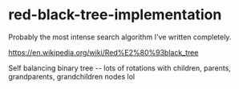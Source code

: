 # red-black-tree-implementation

Probably the most intense search algorithm I've written completely. 

https://en.wikipedia.org/wiki/Red%E2%80%93black_tree

Self balancing binary tree -- lots of rotations with children, parents, grandparents, grandchildren nodes lol

